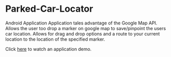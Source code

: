 # Parked-Car-Locator
Android Application
Application tales advantage of the Google Map API. Allows the user too drop a marker on google map to save/pinpoint the users car location. Allows 
for drag and drop options and a route to your current location to the location of the specified marker.

Click [here](file:///Users/vanessaaguilar/Downloads/Nexus_5_API_29.webm) to watch an application demo.
